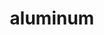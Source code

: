 ---
title: "aluminum"
layout: cache
categories: [package, develop]
meta: {"versions": ["0.7.0", "1.3.0", "1.3.1"], "compilers": ["gcc@=7.5.0", "oneapi@=2023.1.0", "oneapi@=2023.2.0"], "oss": ["ubuntu18.04", "ubuntu20.04"], "platforms": ["linux"], "targets": ["x86_64", "x86_64_v3"], "stacks": ["e4s-oneapi", "radiuss", "root"], "num_specs": 77, "num_specs_by_stack": {"radiuss": 66, "root": 77, "e4s-oneapi": 11}}
spec_details: [{"hash": "2gm7cpwzu5kbmlk6xh2d44f74jbqsxn3", "compiler": "gcc@=7.5.0", "versions": ["0.7.0"], "os": "ubuntu18.04", "platform": "linux", "target": "x86_64", "variants": ["build_type=RelWithDebInfo", "~cuda", "~cuda_rma", "~ht", "~ipo", "~nccl", "~rccl", "~rocm"], "stacks": ["radiuss", "root"], "size": "-", "tarball": "https://binaries.spack.io/develop/build_cache/linux-ubuntu18.04-x86_64/gcc-7.5.0/aluminum-0.7.0/linux-ubuntu18.04-x86_64-gcc-7.5.0-aluminum-0.7.0-2gm7cpwzu5kbmlk6xh2d44f74jbqsxn3.spack"}, {"hash": "2piu53d4vrhagya7s5gthzmfhwueuqdy", "compiler": "gcc@=7.5.0", "versions": ["0.7.0"], "os": "ubuntu18.04", "platform": "linux", "target": "x86_64", "variants": ["build_type=RelWithDebInfo", "~cuda", "~cuda_rma", "~ht", "~ipo", "~nccl", "~rccl", "~rocm"], "stacks": ["radiuss", "root"], "size": "-", "tarball": "https://binaries.spack.io/develop/build_cache/linux-ubuntu18.04-x86_64/gcc-7.5.0/aluminum-0.7.0/linux-ubuntu18.04-x86_64-gcc-7.5.0-aluminum-0.7.0-2piu53d4vrhagya7s5gthzmfhwueuqdy.spack"}, {"hash": "47krrajjalpkafmuz4w3ch33rq4nvwg5", "compiler": "gcc@=7.5.0", "versions": ["0.7.0"], "os": "ubuntu18.04", "platform": "linux", "target": "x86_64", "variants": ["build_type=RelWithDebInfo", "~cuda", "~cuda_rma", "~ht", "~ipo", "~nccl", "~rccl", "~rocm"], "stacks": ["radiuss", "root"], "size": "-", "tarball": "https://binaries.spack.io/develop/build_cache/linux-ubuntu18.04-x86_64/gcc-7.5.0/aluminum-0.7.0/linux-ubuntu18.04-x86_64-gcc-7.5.0-aluminum-0.7.0-47krrajjalpkafmuz4w3ch33rq4nvwg5.spack"}, {"hash": "2kw7uphuv66vhxq23dkmkkmurhw34jza", "compiler": "gcc@=7.5.0", "versions": ["0.7.0"], "os": "ubuntu18.04", "platform": "linux", "target": "x86_64", "variants": ["build_type=RelWithDebInfo", "~cuda", "~cuda_rma", "~ht", "~ipo", "~nccl", "~rccl", "~rocm"], "stacks": ["radiuss", "root"], "size": "-", "tarball": "https://binaries.spack.io/develop/build_cache/linux-ubuntu18.04-x86_64/gcc-7.5.0/aluminum-0.7.0/linux-ubuntu18.04-x86_64-gcc-7.5.0-aluminum-0.7.0-2kw7uphuv66vhxq23dkmkkmurhw34jza.spack"}, {"hash": "axwtquqjcpd7ckksq7eizyix3nzmng7u", "compiler": "gcc@=7.5.0", "versions": ["0.7.0"], "os": "ubuntu18.04", "platform": "linux", "target": "x86_64", "variants": ["build_type=RelWithDebInfo", "~cuda", "~cuda_rma", "~ht", "~ipo", "~nccl", "~rccl", "~rocm"], "stacks": ["radiuss", "root"], "size": "-", "tarball": "https://binaries.spack.io/develop/build_cache/linux-ubuntu18.04-x86_64/gcc-7.5.0/aluminum-0.7.0/linux-ubuntu18.04-x86_64-gcc-7.5.0-aluminum-0.7.0-axwtquqjcpd7ckksq7eizyix3nzmng7u.spack"}, {"hash": "2g7f7rrhmfek4husskkum7uvms3qoqav", "compiler": "gcc@=7.5.0", "versions": ["0.7.0"], "os": "ubuntu18.04", "platform": "linux", "target": "x86_64", "variants": ["build_system=cmake", "build_type=RelWithDebInfo", "~cuda", "~cuda_rma", "~ht", "~ipo", "~nccl", "~rccl", "~rocm"], "stacks": ["radiuss", "root"], "size": "-", "tarball": "https://binaries.spack.io/develop/build_cache/linux-ubuntu18.04-x86_64/gcc-7.5.0/aluminum-0.7.0/linux-ubuntu18.04-x86_64-gcc-7.5.0-aluminum-0.7.0-2g7f7rrhmfek4husskkum7uvms3qoqav.spack"}, {"hash": "cmhkymcz5mg7ckjcashrqnnbis7vbtj2", "compiler": "gcc@=7.5.0", "versions": ["0.7.0"], "os": "ubuntu18.04", "platform": "linux", "target": "x86_64", "variants": ["build_type=RelWithDebInfo", "~cuda", "~cuda_rma", "~ht", "~ipo", "~nccl", "~rccl", "~rocm"], "stacks": ["radiuss", "root"], "size": "-", "tarball": "https://binaries.spack.io/develop/build_cache/linux-ubuntu18.04-x86_64/gcc-7.5.0/aluminum-0.7.0/linux-ubuntu18.04-x86_64-gcc-7.5.0-aluminum-0.7.0-cmhkymcz5mg7ckjcashrqnnbis7vbtj2.spack"}, {"hash": "chukysn4w4z2jrxgekbycs42r2fzk6ux", "compiler": "gcc@=7.5.0", "versions": ["0.7.0"], "os": "ubuntu18.04", "platform": "linux", "target": "x86_64", "variants": ["build_type=RelWithDebInfo", "~cuda", "~cuda_rma", "~ht", "~ipo", "~nccl", "~rccl", "~rocm"], "stacks": ["radiuss", "root"], "size": "-", "tarball": "https://binaries.spack.io/develop/build_cache/linux-ubuntu18.04-x86_64/gcc-7.5.0/aluminum-0.7.0/linux-ubuntu18.04-x86_64-gcc-7.5.0-aluminum-0.7.0-chukysn4w4z2jrxgekbycs42r2fzk6ux.spack"}, {"hash": "m5kid2xw3nyfehvdemzsjxz65h67qjjt", "compiler": "gcc@=7.5.0", "versions": ["0.7.0"], "os": "ubuntu18.04", "platform": "linux", "target": "x86_64", "variants": ["build_type=RelWithDebInfo", "~cuda", "~cuda_rma", "~ht", "~ipo", "~nccl", "~rccl", "~rocm"], "stacks": ["radiuss", "root"], "size": "-", "tarball": "https://binaries.spack.io/develop/build_cache/linux-ubuntu18.04-x86_64/gcc-7.5.0/aluminum-0.7.0/linux-ubuntu18.04-x86_64-gcc-7.5.0-aluminum-0.7.0-m5kid2xw3nyfehvdemzsjxz65h67qjjt.spack"}, {"hash": "maxcv3zw33cv42js76cuqddvanjhiloi", "compiler": "gcc@=7.5.0", "versions": ["0.7.0"], "os": "ubuntu18.04", "platform": "linux", "target": "x86_64", "variants": ["build_type=RelWithDebInfo", "~cuda", "~cuda_rma", "~ht", "~ipo", "~nccl", "~rccl", "~rocm"], "stacks": ["radiuss", "root"], "size": "-", "tarball": "https://binaries.spack.io/develop/build_cache/linux-ubuntu18.04-x86_64/gcc-7.5.0/aluminum-0.7.0/linux-ubuntu18.04-x86_64-gcc-7.5.0-aluminum-0.7.0-maxcv3zw33cv42js76cuqddvanjhiloi.spack"}, {"hash": "btn4apc344j4pdqdqj7bkppn57n6vnbx", "compiler": "gcc@=7.5.0", "versions": ["0.7.0"], "os": "ubuntu18.04", "platform": "linux", "target": "x86_64", "variants": ["build_type=RelWithDebInfo", "~cuda", "~cuda_rma", "~ht", "~ipo", "~nccl", "~rccl", "~rocm"], "stacks": ["radiuss", "root"], "size": "-", "tarball": "https://binaries.spack.io/develop/build_cache/linux-ubuntu18.04-x86_64/gcc-7.5.0/aluminum-0.7.0/linux-ubuntu18.04-x86_64-gcc-7.5.0-aluminum-0.7.0-btn4apc344j4pdqdqj7bkppn57n6vnbx.spack"}, {"hash": "p4g7zcrsbq7ctykppd5fprkxpwjnumys", "compiler": "gcc@=7.5.0", "versions": ["0.7.0"], "os": "ubuntu18.04", "platform": "linux", "target": "x86_64", "variants": ["build_type=RelWithDebInfo", "~cuda", "~cuda_rma", "~ht", "~ipo", "~nccl", "~rccl", "~rocm"], "stacks": ["radiuss", "root"], "size": "-", "tarball": "https://binaries.spack.io/develop/build_cache/linux-ubuntu18.04-x86_64/gcc-7.5.0/aluminum-0.7.0/linux-ubuntu18.04-x86_64-gcc-7.5.0-aluminum-0.7.0-p4g7zcrsbq7ctykppd5fprkxpwjnumys.spack"}, {"hash": "6e7rthec37fesrqo3atlhkvuowi66rci", "compiler": "gcc@=7.5.0", "versions": ["0.7.0"], "os": "ubuntu18.04", "platform": "linux", "target": "x86_64", "variants": ["build_type=RelWithDebInfo", "~cuda", "~cuda_rma", "~ht", "~ipo", "~nccl", "~rccl", "~rocm"], "stacks": ["radiuss", "root"], "size": "-", "tarball": "https://binaries.spack.io/develop/build_cache/linux-ubuntu18.04-x86_64/gcc-7.5.0/aluminum-0.7.0/linux-ubuntu18.04-x86_64-gcc-7.5.0-aluminum-0.7.0-6e7rthec37fesrqo3atlhkvuowi66rci.spack"}, {"hash": "o5ovioeibhh2jap4ucnlaust5smlev4e", "compiler": "gcc@=7.5.0", "versions": ["0.7.0"], "os": "ubuntu18.04", "platform": "linux", "target": "x86_64", "variants": ["build_system=cmake", "build_type=RelWithDebInfo", "~cuda", "~cuda_rma", "~ht", "~ipo", "~nccl", "~rccl", "~rocm"], "stacks": ["radiuss", "root"], "size": "-", "tarball": "https://binaries.spack.io/develop/build_cache/linux-ubuntu18.04-x86_64/gcc-7.5.0/aluminum-0.7.0/linux-ubuntu18.04-x86_64-gcc-7.5.0-aluminum-0.7.0-o5ovioeibhh2jap4ucnlaust5smlev4e.spack"}, {"hash": "efw5svq2payd4u422acgmo3mr6w6arg2", "compiler": "gcc@=7.5.0", "versions": ["0.7.0"], "os": "ubuntu18.04", "platform": "linux", "target": "x86_64", "variants": ["build_type=RelWithDebInfo", "~cuda", "~cuda_rma", "~ht", "~ipo", "~nccl", "~rccl", "~rocm"], "stacks": ["radiuss", "root"], "size": "-", "tarball": "https://binaries.spack.io/develop/build_cache/linux-ubuntu18.04-x86_64/gcc-7.5.0/aluminum-0.7.0/linux-ubuntu18.04-x86_64-gcc-7.5.0-aluminum-0.7.0-efw5svq2payd4u422acgmo3mr6w6arg2.spack"}, {"hash": "qgw5dy5cxcd5nexcnrynezhfecn7bkk4", "compiler": "gcc@=7.5.0", "versions": ["0.7.0"], "os": "ubuntu18.04", "platform": "linux", "target": "x86_64", "variants": ["build_type=RelWithDebInfo", "~cuda", "~cuda_rma", "~ht", "~ipo", "~nccl", "~rccl", "~rocm"], "stacks": ["radiuss", "root"], "size": "-", "tarball": "https://binaries.spack.io/develop/build_cache/linux-ubuntu18.04-x86_64/gcc-7.5.0/aluminum-0.7.0/linux-ubuntu18.04-x86_64-gcc-7.5.0-aluminum-0.7.0-qgw5dy5cxcd5nexcnrynezhfecn7bkk4.spack"}, {"hash": "ebnutsps4q22mzarnkyqyyr6xfpifmdl", "compiler": "gcc@=7.5.0", "versions": ["0.7.0"], "os": "ubuntu18.04", "platform": "linux", "target": "x86_64", "variants": ["build_type=RelWithDebInfo", "~cuda", "~cuda_rma", "~ht", "~ipo", "~nccl", "~rccl", "~rocm"], "stacks": ["radiuss", "root"], "size": "-", "tarball": "https://binaries.spack.io/develop/build_cache/linux-ubuntu18.04-x86_64/gcc-7.5.0/aluminum-0.7.0/linux-ubuntu18.04-x86_64-gcc-7.5.0-aluminum-0.7.0-ebnutsps4q22mzarnkyqyyr6xfpifmdl.spack"}, {"hash": "npytnnru623qvoypv63wod6wf3obqbm4", "compiler": "gcc@=7.5.0", "versions": ["0.7.0"], "os": "ubuntu18.04", "platform": "linux", "target": "x86_64", "variants": ["build_type=RelWithDebInfo", "~cuda", "~cuda_rma", "~ht", "~ipo", "~nccl", "~rccl", "~rocm"], "stacks": ["radiuss", "root"], "size": "-", "tarball": "https://binaries.spack.io/develop/build_cache/linux-ubuntu18.04-x86_64/gcc-7.5.0/aluminum-0.7.0/linux-ubuntu18.04-x86_64-gcc-7.5.0-aluminum-0.7.0-npytnnru623qvoypv63wod6wf3obqbm4.spack"}, {"hash": "ckrxu674iynicrtesm4r5ymeecczpgc4", "compiler": "gcc@=7.5.0", "versions": ["0.7.0"], "os": "ubuntu18.04", "platform": "linux", "target": "x86_64", "variants": ["build_system=cmake", "build_type=RelWithDebInfo", "~cuda", "~cuda_rma", "~ht", "~ipo", "~nccl", "~rccl", "~rocm"], "stacks": ["radiuss", "root"], "size": "-", "tarball": "https://binaries.spack.io/develop/build_cache/linux-ubuntu18.04-x86_64/gcc-7.5.0/aluminum-0.7.0/linux-ubuntu18.04-x86_64-gcc-7.5.0-aluminum-0.7.0-ckrxu674iynicrtesm4r5ymeecczpgc4.spack"}, {"hash": "r5tufhizqgpmklw2qqitkeq27mbhmicx", "compiler": "gcc@=7.5.0", "versions": ["0.7.0"], "os": "ubuntu18.04", "platform": "linux", "target": "x86_64", "variants": ["build_type=RelWithDebInfo", "~cuda", "~cuda_rma", "~ht", "~ipo", "~nccl", "~rccl", "~rocm"], "stacks": ["radiuss", "root"], "size": "-", "tarball": "https://binaries.spack.io/develop/build_cache/linux-ubuntu18.04-x86_64/gcc-7.5.0/aluminum-0.7.0/linux-ubuntu18.04-x86_64-gcc-7.5.0-aluminum-0.7.0-r5tufhizqgpmklw2qqitkeq27mbhmicx.spack"}, {"hash": "nuechesrjhcujzyhgr5scdiy23hmdc3p", "compiler": "gcc@=7.5.0", "versions": ["0.7.0"], "os": "ubuntu18.04", "platform": "linux", "target": "x86_64", "variants": ["build_type=RelWithDebInfo", "~cuda", "~cuda_rma", "~ht", "~ipo", "~nccl", "~rccl", "~rocm"], "stacks": ["radiuss", "root"], "size": "-", "tarball": "https://binaries.spack.io/develop/build_cache/linux-ubuntu18.04-x86_64/gcc-7.5.0/aluminum-0.7.0/linux-ubuntu18.04-x86_64-gcc-7.5.0-aluminum-0.7.0-nuechesrjhcujzyhgr5scdiy23hmdc3p.spack"}, {"hash": "ny3tidbtsxoalkinivkqxvys3xo7ylln", "compiler": "gcc@=7.5.0", "versions": ["0.7.0"], "os": "ubuntu18.04", "platform": "linux", "target": "x86_64", "variants": ["build_type=RelWithDebInfo", "~cuda", "~cuda_rma", "~ht", "~ipo", "~nccl", "~rccl", "~rocm"], "stacks": ["radiuss", "root"], "size": "-", "tarball": "https://binaries.spack.io/develop/build_cache/linux-ubuntu18.04-x86_64/gcc-7.5.0/aluminum-0.7.0/linux-ubuntu18.04-x86_64-gcc-7.5.0-aluminum-0.7.0-ny3tidbtsxoalkinivkqxvys3xo7ylln.spack"}, {"hash": "l35qtbnmorkebo4bbxuir4ne54rkxomc", "compiler": "gcc@=7.5.0", "versions": ["0.7.0"], "os": "ubuntu18.04", "platform": "linux", "target": "x86_64", "variants": ["build_system=cmake", "build_type=RelWithDebInfo", "~cuda", "~cuda_rma", "~ht", "~ipo", "~nccl", "~rccl", "~rocm"], "stacks": ["radiuss", "root"], "size": "-", "tarball": "https://binaries.spack.io/develop/build_cache/linux-ubuntu18.04-x86_64/gcc-7.5.0/aluminum-0.7.0/linux-ubuntu18.04-x86_64-gcc-7.5.0-aluminum-0.7.0-l35qtbnmorkebo4bbxuir4ne54rkxomc.spack"}, {"hash": "kti72dinroddp5am6dzfow5xvf6ebomw", "compiler": "gcc@=7.5.0", "versions": ["0.7.0"], "os": "ubuntu18.04", "platform": "linux", "target": "x86_64", "variants": ["build_type=RelWithDebInfo", "~cuda", "~cuda_rma", "~ht", "~ipo", "~nccl", "~rccl", "~rocm"], "stacks": ["radiuss", "root"], "size": "-", "tarball": "https://binaries.spack.io/develop/build_cache/linux-ubuntu18.04-x86_64/gcc-7.5.0/aluminum-0.7.0/linux-ubuntu18.04-x86_64-gcc-7.5.0-aluminum-0.7.0-kti72dinroddp5am6dzfow5xvf6ebomw.spack"}, {"hash": "m2eiujoq642ydkncyzfayh6mgnynm7pi", "compiler": "gcc@=7.5.0", "versions": ["0.7.0"], "os": "ubuntu18.04", "platform": "linux", "target": "x86_64", "variants": ["build_type=RelWithDebInfo", "~cuda", "~cuda_rma", "~ht", "~ipo", "~nccl", "~rccl", "~rocm"], "stacks": ["radiuss", "root"], "size": "-", "tarball": "https://binaries.spack.io/develop/build_cache/linux-ubuntu18.04-x86_64/gcc-7.5.0/aluminum-0.7.0/linux-ubuntu18.04-x86_64-gcc-7.5.0-aluminum-0.7.0-m2eiujoq642ydkncyzfayh6mgnynm7pi.spack"}, {"hash": "pxrr6txranehx23xsjuw4og3qsdnyobq", "compiler": "gcc@=7.5.0", "versions": ["0.7.0"], "os": "ubuntu18.04", "platform": "linux", "target": "x86_64", "variants": ["build_system=cmake", "build_type=RelWithDebInfo", "~cuda", "~cuda_rma", "~ht", "~ipo", "~nccl", "~rccl", "~rocm"], "stacks": ["radiuss", "root"], "size": "-", "tarball": "https://binaries.spack.io/develop/build_cache/linux-ubuntu18.04-x86_64/gcc-7.5.0/aluminum-0.7.0/linux-ubuntu18.04-x86_64-gcc-7.5.0-aluminum-0.7.0-pxrr6txranehx23xsjuw4og3qsdnyobq.spack"}, {"hash": "psju5ovwxeaaafuev6tfqrt5gohnwlhz", "compiler": "gcc@=7.5.0", "versions": ["0.7.0"], "os": "ubuntu18.04", "platform": "linux", "target": "x86_64", "variants": ["build_type=RelWithDebInfo", "~cuda", "~cuda_rma", "~ht", "~ipo", "~nccl", "~rccl", "~rocm"], "stacks": ["radiuss", "root"], "size": "-", "tarball": "https://binaries.spack.io/develop/build_cache/linux-ubuntu18.04-x86_64/gcc-7.5.0/aluminum-0.7.0/linux-ubuntu18.04-x86_64-gcc-7.5.0-aluminum-0.7.0-psju5ovwxeaaafuev6tfqrt5gohnwlhz.spack"}, {"hash": "ct5lex4oephv5e7hhovsg7wcfikyiiz2", "compiler": "gcc@=7.5.0", "versions": ["0.7.0"], "os": "ubuntu18.04", "platform": "linux", "target": "x86_64", "variants": ["build_type=RelWithDebInfo", "~cuda", "~cuda_rma", "~ht", "~ipo", "~nccl", "~rccl", "~rocm"], "stacks": ["radiuss", "root"], "size": "-", "tarball": "https://binaries.spack.io/develop/build_cache/linux-ubuntu18.04-x86_64/gcc-7.5.0/aluminum-0.7.0/linux-ubuntu18.04-x86_64-gcc-7.5.0-aluminum-0.7.0-ct5lex4oephv5e7hhovsg7wcfikyiiz2.spack"}, {"hash": "iadwlkyojgpptk4xu65b6rrtmxvucq7o", "compiler": "gcc@=7.5.0", "versions": ["0.7.0"], "os": "ubuntu18.04", "platform": "linux", "target": "x86_64", "variants": ["build_type=RelWithDebInfo", "~cuda", "~cuda_rma", "~ht", "~ipo", "~nccl", "~rccl", "~rocm"], "stacks": ["radiuss", "root"], "size": "-", "tarball": "https://binaries.spack.io/develop/build_cache/linux-ubuntu18.04-x86_64/gcc-7.5.0/aluminum-0.7.0/linux-ubuntu18.04-x86_64-gcc-7.5.0-aluminum-0.7.0-iadwlkyojgpptk4xu65b6rrtmxvucq7o.spack"}, {"hash": "2yyk2lpf32dgeykjzspmsjupw3ejuod3", "compiler": "gcc@=7.5.0", "versions": ["0.7.0"], "os": "ubuntu18.04", "platform": "linux", "target": "x86_64", "variants": ["build_type=RelWithDebInfo", "~cuda", "~cuda_rma", "~ht", "~ipo", "~nccl", "~rccl", "~rocm"], "stacks": ["radiuss", "root"], "size": "-", "tarball": "https://binaries.spack.io/develop/build_cache/linux-ubuntu18.04-x86_64/gcc-7.5.0/aluminum-0.7.0/linux-ubuntu18.04-x86_64-gcc-7.5.0-aluminum-0.7.0-2yyk2lpf32dgeykjzspmsjupw3ejuod3.spack"}, {"hash": "fzrx5edam4feuw5btd5davigx7v7jgxq", "compiler": "gcc@=7.5.0", "versions": ["0.7.0"], "os": "ubuntu18.04", "platform": "linux", "target": "x86_64", "variants": ["build_type=RelWithDebInfo", "~cuda", "~cuda_rma", "~ht", "~ipo", "~nccl", "~rccl", "~rocm"], "stacks": ["radiuss", "root"], "size": "-", "tarball": "https://binaries.spack.io/develop/build_cache/linux-ubuntu18.04-x86_64/gcc-7.5.0/aluminum-0.7.0/linux-ubuntu18.04-x86_64-gcc-7.5.0-aluminum-0.7.0-fzrx5edam4feuw5btd5davigx7v7jgxq.spack"}, {"hash": "fy3ekefkvhlrpzzfucd4dumw2grqeiqf", "compiler": "gcc@=7.5.0", "versions": ["0.7.0"], "os": "ubuntu18.04", "platform": "linux", "target": "x86_64", "variants": ["build_system=cmake", "build_type=RelWithDebInfo", "~cuda", "~cuda_rma", "~ht", "~ipo", "~nccl", "~rccl", "~rocm"], "stacks": ["radiuss", "root"], "size": "-", "tarball": "https://binaries.spack.io/develop/build_cache/linux-ubuntu18.04-x86_64/gcc-7.5.0/aluminum-0.7.0/linux-ubuntu18.04-x86_64-gcc-7.5.0-aluminum-0.7.0-fy3ekefkvhlrpzzfucd4dumw2grqeiqf.spack"}, {"hash": "tmx26dxxrccuap7ytvwb7hjq56l35ps6", "compiler": "gcc@=7.5.0", "versions": ["0.7.0"], "os": "ubuntu18.04", "platform": "linux", "target": "x86_64", "variants": ["build_type=RelWithDebInfo", "~cuda", "~cuda_rma", "~ht", "~ipo", "~nccl", "~rccl", "~rocm"], "stacks": ["radiuss", "root"], "size": "-", "tarball": "https://binaries.spack.io/develop/build_cache/linux-ubuntu18.04-x86_64/gcc-7.5.0/aluminum-0.7.0/linux-ubuntu18.04-x86_64-gcc-7.5.0-aluminum-0.7.0-tmx26dxxrccuap7ytvwb7hjq56l35ps6.spack"}, {"hash": "lvhinwmdgic7v5g6qrzfoouab46abwmm", "compiler": "gcc@=7.5.0", "versions": ["0.7.0"], "os": "ubuntu18.04", "platform": "linux", "target": "x86_64", "variants": ["build_type=RelWithDebInfo", "~cuda", "~cuda_rma", "~ht", "~ipo", "~nccl", "~rccl", "~rocm"], "stacks": ["radiuss", "root"], "size": "-", "tarball": "https://binaries.spack.io/develop/build_cache/linux-ubuntu18.04-x86_64/gcc-7.5.0/aluminum-0.7.0/linux-ubuntu18.04-x86_64-gcc-7.5.0-aluminum-0.7.0-lvhinwmdgic7v5g6qrzfoouab46abwmm.spack"}, {"hash": "td4qv5efn5ihyjoj3rayailg4tbb4z2x", "compiler": "gcc@=7.5.0", "versions": ["0.7.0"], "os": "ubuntu18.04", "platform": "linux", "target": "x86_64", "variants": ["build_type=RelWithDebInfo", "~cuda", "~cuda_rma", "~ht", "~ipo", "~nccl", "~rccl", "~rocm"], "stacks": ["radiuss", "root"], "size": "-", "tarball": "https://binaries.spack.io/develop/build_cache/linux-ubuntu18.04-x86_64/gcc-7.5.0/aluminum-0.7.0/linux-ubuntu18.04-x86_64-gcc-7.5.0-aluminum-0.7.0-td4qv5efn5ihyjoj3rayailg4tbb4z2x.spack"}, {"hash": "lcmxghduoijb2h35sad6bgbbmwzopayc", "compiler": "gcc@=7.5.0", "versions": ["0.7.0"], "os": "ubuntu18.04", "platform": "linux", "target": "x86_64", "variants": ["build_type=RelWithDebInfo", "~cuda", "~cuda_rma", "~ht", "~ipo", "~nccl", "~ofi_rccl_plugin", "~rccl", "~rocm"], "stacks": ["radiuss", "root"], "size": "-", "tarball": "https://binaries.spack.io/develop/build_cache/linux-ubuntu18.04-x86_64/gcc-7.5.0/aluminum-0.7.0/linux-ubuntu18.04-x86_64-gcc-7.5.0-aluminum-0.7.0-lcmxghduoijb2h35sad6bgbbmwzopayc.spack"}, {"hash": "o5ptzvjo4n4ve2ifruieb3bmufynwf7a", "compiler": "gcc@=7.5.0", "versions": ["0.7.0"], "os": "ubuntu18.04", "platform": "linux", "target": "x86_64", "variants": ["build_type=RelWithDebInfo", "~cuda", "~cuda_rma", "~ht", "~ipo", "~nccl", "~rccl", "~rocm"], "stacks": ["radiuss", "root"], "size": "-", "tarball": "https://binaries.spack.io/develop/build_cache/linux-ubuntu18.04-x86_64/gcc-7.5.0/aluminum-0.7.0/linux-ubuntu18.04-x86_64-gcc-7.5.0-aluminum-0.7.0-o5ptzvjo4n4ve2ifruieb3bmufynwf7a.spack"}, {"hash": "tgsrof65pik4wwsym5qlfhhmpppn4gn5", "compiler": "gcc@=7.5.0", "versions": ["0.7.0"], "os": "ubuntu18.04", "platform": "linux", "target": "x86_64", "variants": ["build_type=RelWithDebInfo", "~cuda", "~cuda_rma", "~ht", "~ipo", "~nccl", "~rccl", "~rocm"], "stacks": ["radiuss", "root"], "size": "-", "tarball": "https://binaries.spack.io/develop/build_cache/linux-ubuntu18.04-x86_64/gcc-7.5.0/aluminum-0.7.0/linux-ubuntu18.04-x86_64-gcc-7.5.0-aluminum-0.7.0-tgsrof65pik4wwsym5qlfhhmpppn4gn5.spack"}, {"hash": "qe7vmjykiy6p5xqwniy3sgx7fkzq3lj5", "compiler": "gcc@=7.5.0", "versions": ["0.7.0"], "os": "ubuntu18.04", "platform": "linux", "target": "x86_64", "variants": ["build_type=RelWithDebInfo", "~cuda", "~cuda_rma", "~ht", "~ipo", "~nccl", "~rccl", "~rocm"], "stacks": ["radiuss", "root"], "size": "-", "tarball": "https://binaries.spack.io/develop/build_cache/linux-ubuntu18.04-x86_64/gcc-7.5.0/aluminum-0.7.0/linux-ubuntu18.04-x86_64-gcc-7.5.0-aluminum-0.7.0-qe7vmjykiy6p5xqwniy3sgx7fkzq3lj5.spack"}, {"hash": "set55prhane2nn5ast7ktp5alanoddm5", "compiler": "gcc@=7.5.0", "versions": ["0.7.0"], "os": "ubuntu18.04", "platform": "linux", "target": "x86_64", "variants": ["build_type=RelWithDebInfo", "~cuda", "~cuda_rma", "~ht", "~ipo", "~nccl", "~ofi_rccl_plugin", "~rccl", "~rocm"], "stacks": ["radiuss", "root"], "size": "-", "tarball": "https://binaries.spack.io/develop/build_cache/linux-ubuntu18.04-x86_64/gcc-7.5.0/aluminum-0.7.0/linux-ubuntu18.04-x86_64-gcc-7.5.0-aluminum-0.7.0-set55prhane2nn5ast7ktp5alanoddm5.spack"}, {"hash": "uurigj7gynbmpq5uboieoz7fxg46yquo", "compiler": "gcc@=7.5.0", "versions": ["0.7.0"], "os": "ubuntu18.04", "platform": "linux", "target": "x86_64", "variants": ["build_type=RelWithDebInfo", "~cuda", "~cuda_rma", "~ht", "~ipo", "~nccl", "~rccl", "~rocm"], "stacks": ["radiuss", "root"], "size": "-", "tarball": "https://binaries.spack.io/develop/build_cache/linux-ubuntu18.04-x86_64/gcc-7.5.0/aluminum-0.7.0/linux-ubuntu18.04-x86_64-gcc-7.5.0-aluminum-0.7.0-uurigj7gynbmpq5uboieoz7fxg46yquo.spack"}, {"hash": "vo4yc3siyulxlopnq7yx4jdjt3yvsni3", "compiler": "gcc@=7.5.0", "versions": ["0.7.0"], "os": "ubuntu18.04", "platform": "linux", "target": "x86_64", "variants": ["build_type=RelWithDebInfo", "~cuda", "~cuda_rma", "~ht", "~ipo", "~nccl", "~rccl", "~rocm"], "stacks": ["radiuss", "root"], "size": "-", "tarball": "https://binaries.spack.io/develop/build_cache/linux-ubuntu18.04-x86_64/gcc-7.5.0/aluminum-0.7.0/linux-ubuntu18.04-x86_64-gcc-7.5.0-aluminum-0.7.0-vo4yc3siyulxlopnq7yx4jdjt3yvsni3.spack"}, {"hash": "w23ae6iovpjpwxwkkdflqr4rd7ji56zm", "compiler": "gcc@=7.5.0", "versions": ["0.7.0"], "os": "ubuntu18.04", "platform": "linux", "target": "x86_64", "variants": ["build_type=RelWithDebInfo", "~cuda", "~cuda_rma", "~ht", "~ipo", "~nccl", "~rccl", "~rocm"], "stacks": ["radiuss", "root"], "size": "-", "tarball": "https://binaries.spack.io/develop/build_cache/linux-ubuntu18.04-x86_64/gcc-7.5.0/aluminum-0.7.0/linux-ubuntu18.04-x86_64-gcc-7.5.0-aluminum-0.7.0-w23ae6iovpjpwxwkkdflqr4rd7ji56zm.spack"}, {"hash": "avjkvgerlfmvnh233vxgury242qhj5ct", "compiler": "gcc@=7.5.0", "versions": ["1.3.0"], "os": "ubuntu18.04", "platform": "linux", "target": "x86_64", "variants": ["build_system=cmake", "build_type=RelWithDebInfo", "~cuda", "~cuda_rma", "generator=ninja", "~ht", "~ipo", "~nccl", "~rccl", "~rocm"], "stacks": ["radiuss", "root"], "size": "-", "tarball": "https://binaries.spack.io/develop/build_cache/linux-ubuntu18.04-x86_64/gcc-7.5.0/aluminum-1.3.0/linux-ubuntu18.04-x86_64-gcc-7.5.0-aluminum-1.3.0-avjkvgerlfmvnh233vxgury242qhj5ct.spack"}, {"hash": "zah35rbjrtutmihf6sb2ktaronif3iy3", "compiler": "gcc@=7.5.0", "versions": ["0.7.0"], "os": "ubuntu18.04", "platform": "linux", "target": "x86_64", "variants": ["build_type=RelWithDebInfo", "~cuda", "~cuda_rma", "~ht", "~ipo", "~nccl", "~rccl", "~rocm"], "stacks": ["radiuss", "root"], "size": "-", "tarball": "https://binaries.spack.io/develop/build_cache/linux-ubuntu18.04-x86_64/gcc-7.5.0/aluminum-0.7.0/linux-ubuntu18.04-x86_64-gcc-7.5.0-aluminum-0.7.0-zah35rbjrtutmihf6sb2ktaronif3iy3.spack"}, {"hash": "w6bsfxq6melalh24l5urdwkxdugd2bmn", "compiler": "gcc@=7.5.0", "versions": ["0.7.0"], "os": "ubuntu18.04", "platform": "linux", "target": "x86_64", "variants": ["build_type=RelWithDebInfo", "~cuda", "~cuda_rma", "~ht", "~ipo", "~nccl", "~rccl", "~rocm"], "stacks": ["radiuss", "root"], "size": "-", "tarball": "https://binaries.spack.io/develop/build_cache/linux-ubuntu18.04-x86_64/gcc-7.5.0/aluminum-0.7.0/linux-ubuntu18.04-x86_64-gcc-7.5.0-aluminum-0.7.0-w6bsfxq6melalh24l5urdwkxdugd2bmn.spack"}, {"hash": "zwsy7vokjafrdvc4rvwbkmrzif4waxsj", "compiler": "gcc@=7.5.0", "versions": ["0.7.0"], "os": "ubuntu18.04", "platform": "linux", "target": "x86_64", "variants": ["build_type=RelWithDebInfo", "~cuda", "~cuda_rma", "~ht", "~ipo", "~nccl", "~rccl", "~rocm"], "stacks": ["radiuss", "root"], "size": "-", "tarball": "https://binaries.spack.io/develop/build_cache/linux-ubuntu18.04-x86_64/gcc-7.5.0/aluminum-0.7.0/linux-ubuntu18.04-x86_64-gcc-7.5.0-aluminum-0.7.0-zwsy7vokjafrdvc4rvwbkmrzif4waxsj.spack"}, {"hash": "yyjdce25fxzdzdukp7cmp43xj3pg3mq4", "compiler": "gcc@=7.5.0", "versions": ["0.7.0"], "os": "ubuntu18.04", "platform": "linux", "target": "x86_64", "variants": ["build_type=RelWithDebInfo", "~cuda", "~cuda_rma", "~ht", "~ipo", "~nccl", "~rccl", "~rocm"], "stacks": ["radiuss", "root"], "size": "-", "tarball": "https://binaries.spack.io/develop/build_cache/linux-ubuntu18.04-x86_64/gcc-7.5.0/aluminum-0.7.0/linux-ubuntu18.04-x86_64-gcc-7.5.0-aluminum-0.7.0-yyjdce25fxzdzdukp7cmp43xj3pg3mq4.spack"}, {"hash": "ybs2nbcmd46eztya6tqfabhv54ru7y6r", "compiler": "gcc@=7.5.0", "versions": ["0.7.0"], "os": "ubuntu18.04", "platform": "linux", "target": "x86_64", "variants": ["build_type=RelWithDebInfo", "~cuda", "~cuda_rma", "~ht", "~ipo", "~nccl", "~rccl", "~rocm"], "stacks": ["radiuss", "root"], "size": "-", "tarball": "https://binaries.spack.io/develop/build_cache/linux-ubuntu18.04-x86_64/gcc-7.5.0/aluminum-0.7.0/linux-ubuntu18.04-x86_64-gcc-7.5.0-aluminum-0.7.0-ybs2nbcmd46eztya6tqfabhv54ru7y6r.spack"}, {"hash": "yv55v6ndlh365s5dswzxegvz4gx4ezzf", "compiler": "gcc@=7.5.0", "versions": ["0.7.0"], "os": "ubuntu18.04", "platform": "linux", "target": "x86_64", "variants": ["build_type=RelWithDebInfo", "~cuda", "~cuda_rma", "~ht", "~ipo", "~nccl", "~rccl", "~rocm"], "stacks": ["radiuss", "root"], "size": "-", "tarball": "https://binaries.spack.io/develop/build_cache/linux-ubuntu18.04-x86_64/gcc-7.5.0/aluminum-0.7.0/linux-ubuntu18.04-x86_64-gcc-7.5.0-aluminum-0.7.0-yv55v6ndlh365s5dswzxegvz4gx4ezzf.spack"}, {"hash": "yyf5mbo3jjl6af24tikpk67uvw2kzydp", "compiler": "gcc@=7.5.0", "versions": ["0.7.0"], "os": "ubuntu18.04", "platform": "linux", "target": "x86_64", "variants": ["build_type=RelWithDebInfo", "~cuda", "~cuda_rma", "~ht", "~ipo", "~nccl", "~rccl", "~rocm"], "stacks": ["radiuss", "root"], "size": "-", "tarball": "https://binaries.spack.io/develop/build_cache/linux-ubuntu18.04-x86_64/gcc-7.5.0/aluminum-0.7.0/linux-ubuntu18.04-x86_64-gcc-7.5.0-aluminum-0.7.0-yyf5mbo3jjl6af24tikpk67uvw2kzydp.spack"}, {"hash": "kmwwlks7rgmfbkmrscmgaoglk6qnfatm", "compiler": "gcc@=7.5.0", "versions": ["1.3.0"], "os": "ubuntu18.04", "platform": "linux", "target": "x86_64_v3", "variants": ["build_system=cmake", "build_type=RelWithDebInfo", "~cuda", "~cuda_rma", "generator=ninja", "~ht", "~ipo", "~nccl", "~rccl", "~rocm"], "stacks": ["radiuss", "root"], "size": "-", "tarball": "https://binaries.spack.io/develop/build_cache/linux-ubuntu18.04-x86_64_v3/gcc-7.5.0/aluminum-1.3.0/linux-ubuntu18.04-x86_64_v3-gcc-7.5.0-aluminum-1.3.0-kmwwlks7rgmfbkmrscmgaoglk6qnfatm.spack"}, {"hash": "hmax3i3rq3xcmqtfjxzjyuoa7rdm4glx", "compiler": "gcc@=7.5.0", "versions": ["1.3.0"], "os": "ubuntu18.04", "platform": "linux", "target": "x86_64_v3", "variants": ["build_system=cmake", "build_type=RelWithDebInfo", "~cuda", "~cuda_rma", "generator=ninja", "~ht", "~ipo", "~nccl", "~rccl", "~rocm"], "stacks": ["radiuss", "root"], "size": "-", "tarball": "https://binaries.spack.io/develop/build_cache/linux-ubuntu18.04-x86_64_v3/gcc-7.5.0/aluminum-1.3.0/linux-ubuntu18.04-x86_64_v3-gcc-7.5.0-aluminum-1.3.0-hmax3i3rq3xcmqtfjxzjyuoa7rdm4glx.spack"}, {"hash": "qboxsdel2sqqj4ouos25u4tkzmv4dg5r", "compiler": "gcc@=7.5.0", "versions": ["1.3.0"], "os": "ubuntu18.04", "platform": "linux", "target": "x86_64_v3", "variants": ["build_system=cmake", "build_type=RelWithDebInfo", "~cuda", "~cuda_rma", "generator=ninja", "~ht", "~ipo", "~nccl", "~rccl", "~rocm"], "stacks": ["radiuss", "root"], "size": "-", "tarball": "https://binaries.spack.io/develop/build_cache/linux-ubuntu18.04-x86_64_v3/gcc-7.5.0/aluminum-1.3.0/linux-ubuntu18.04-x86_64_v3-gcc-7.5.0-aluminum-1.3.0-qboxsdel2sqqj4ouos25u4tkzmv4dg5r.spack"}, {"hash": "5baxittog544kvoeb7q44lticziinddx", "compiler": "gcc@=7.5.0", "versions": ["1.3.1"], "os": "ubuntu18.04", "platform": "linux", "target": "x86_64_v3", "variants": ["build_system=cmake", "build_type=Release", "~cuda", "~cuda_rma", "generator=ninja", "~ht", "~ipo", "~nccl", "~rccl", "~rocm"], "stacks": ["radiuss", "root"], "size": "-", "tarball": "https://binaries.spack.io/develop/build_cache/linux-ubuntu18.04-x86_64_v3/gcc-7.5.0/aluminum-1.3.1/linux-ubuntu18.04-x86_64_v3-gcc-7.5.0-aluminum-1.3.1-5baxittog544kvoeb7q44lticziinddx.spack"}, {"hash": "kuw2iyzhvlrzthvn7y72ct3as3icpxrr", "compiler": "gcc@=7.5.0", "versions": ["1.3.1"], "os": "ubuntu18.04", "platform": "linux", "target": "x86_64_v3", "variants": ["build_system=cmake", "build_type=Release", "~cuda", "~cuda_rma", "generator=ninja", "~ht", "~ipo", "~nccl", "~rccl", "~rocm"], "stacks": ["radiuss", "root"], "size": "-", "tarball": "https://binaries.spack.io/develop/build_cache/linux-ubuntu18.04-x86_64_v3/gcc-7.5.0/aluminum-1.3.1/linux-ubuntu18.04-x86_64_v3-gcc-7.5.0-aluminum-1.3.1-kuw2iyzhvlrzthvn7y72ct3as3icpxrr.spack"}, {"hash": "6b7mhpmo6d6axovuz2txo76jcrxablkn", "compiler": "gcc@=7.5.0", "versions": ["1.3.1"], "os": "ubuntu18.04", "platform": "linux", "target": "x86_64_v3", "variants": ["build_system=cmake", "build_type=Release", "~cuda", "~cuda_rma", "generator=ninja", "~ht", "~ipo", "~nccl", "~rccl", "~rocm"], "stacks": ["radiuss", "root"], "size": "-", "tarball": "https://binaries.spack.io/develop/build_cache/linux-ubuntu18.04-x86_64_v3/gcc-7.5.0/aluminum-1.3.1/linux-ubuntu18.04-x86_64_v3-gcc-7.5.0-aluminum-1.3.1-6b7mhpmo6d6axovuz2txo76jcrxablkn.spack"}, {"hash": "bplhsbvxt2g5rrwkq7hzkxg2eqp6ifz3", "compiler": "gcc@=7.5.0", "versions": ["1.3.0"], "os": "ubuntu18.04", "platform": "linux", "target": "x86_64_v3", "variants": ["build_system=cmake", "build_type=Release", "~cuda", "~cuda_rma", "generator=ninja", "~ht", "~ipo", "~nccl", "~rccl", "~rocm"], "stacks": ["radiuss", "root"], "size": "-", "tarball": "https://binaries.spack.io/develop/build_cache/linux-ubuntu18.04-x86_64_v3/gcc-7.5.0/aluminum-1.3.0/linux-ubuntu18.04-x86_64_v3-gcc-7.5.0-aluminum-1.3.0-bplhsbvxt2g5rrwkq7hzkxg2eqp6ifz3.spack"}, {"hash": "cftimpgbpjkyez4d4r4jblfogewpfhww", "compiler": "gcc@=7.5.0", "versions": ["1.3.0"], "os": "ubuntu18.04", "platform": "linux", "target": "x86_64_v3", "variants": ["build_system=cmake", "build_type=RelWithDebInfo", "~cuda", "~cuda_rma", "generator=ninja", "~ht", "~ipo", "~nccl", "~rccl", "~rocm"], "stacks": ["radiuss", "root"], "size": "-", "tarball": "https://binaries.spack.io/develop/build_cache/linux-ubuntu18.04-x86_64_v3/gcc-7.5.0/aluminum-1.3.0/linux-ubuntu18.04-x86_64_v3-gcc-7.5.0-aluminum-1.3.0-cftimpgbpjkyez4d4r4jblfogewpfhww.spack"}, {"hash": "thnl66vnfu7afzp7whuma26ljbf5fsr3", "compiler": "gcc@=7.5.0", "versions": ["1.3.0"], "os": "ubuntu18.04", "platform": "linux", "target": "x86_64_v3", "variants": ["build_system=cmake", "build_type=RelWithDebInfo", "~cuda", "~cuda_rma", "generator=ninja", "~ht", "~ipo", "~nccl", "~rccl", "~rocm"], "stacks": ["radiuss", "root"], "size": "-", "tarball": "https://binaries.spack.io/develop/build_cache/linux-ubuntu18.04-x86_64_v3/gcc-7.5.0/aluminum-1.3.0/linux-ubuntu18.04-x86_64_v3-gcc-7.5.0-aluminum-1.3.0-thnl66vnfu7afzp7whuma26ljbf5fsr3.spack"}, {"hash": "v2rjans4ck4xjfl7v4e6tujc336usils", "compiler": "gcc@=7.5.0", "versions": ["1.3.1"], "os": "ubuntu18.04", "platform": "linux", "target": "x86_64_v3", "variants": ["build_system=cmake", "build_type=Release", "~cuda", "~cuda_rma", "generator=ninja", "~ht", "~ipo", "~nccl", "~rccl", "~rocm"], "stacks": ["radiuss", "root"], "size": "-", "tarball": "https://binaries.spack.io/develop/build_cache/linux-ubuntu18.04-x86_64_v3/gcc-7.5.0/aluminum-1.3.1/linux-ubuntu18.04-x86_64_v3-gcc-7.5.0-aluminum-1.3.1-v2rjans4ck4xjfl7v4e6tujc336usils.spack"}, {"hash": "ozdtilm5j5o6qhaljbrfwjonvewwmfvv", "compiler": "gcc@=7.5.0", "versions": ["1.3.1"], "os": "ubuntu18.04", "platform": "linux", "target": "x86_64_v3", "variants": ["build_system=cmake", "build_type=Release", "~cuda", "~cuda_rma", "generator=ninja", "~ht", "~ipo", "~nccl", "~rccl", "~rocm"], "stacks": ["radiuss", "root"], "size": "-", "tarball": "https://binaries.spack.io/develop/build_cache/linux-ubuntu18.04-x86_64_v3/gcc-7.5.0/aluminum-1.3.1/linux-ubuntu18.04-x86_64_v3-gcc-7.5.0-aluminum-1.3.1-ozdtilm5j5o6qhaljbrfwjonvewwmfvv.spack"}, {"hash": "ifhyrhyarutn2p6mv7gjc62u554b4vxx", "compiler": "gcc@=7.5.0", "versions": ["1.3.1"], "os": "ubuntu18.04", "platform": "linux", "target": "x86_64_v3", "variants": ["build_system=cmake", "build_type=Release", "~cuda", "~cuda_rma", "generator=ninja", "~ht", "~ipo", "~nccl", "~rccl", "~rocm"], "stacks": ["radiuss", "root"], "size": "-", "tarball": "https://binaries.spack.io/develop/build_cache/linux-ubuntu18.04-x86_64_v3/gcc-7.5.0/aluminum-1.3.1/linux-ubuntu18.04-x86_64_v3-gcc-7.5.0-aluminum-1.3.1-ifhyrhyarutn2p6mv7gjc62u554b4vxx.spack"}, {"hash": "wrjuuucsz4jkwzgj3a4llmrsll6kcqc6", "compiler": "gcc@=7.5.0", "versions": ["1.3.1"], "os": "ubuntu18.04", "platform": "linux", "target": "x86_64_v3", "variants": ["build_system=cmake", "build_type=Release", "~cuda", "~cuda_rma", "generator=ninja", "~ht", "~ipo", "~nccl", "~rccl", "~rocm"], "stacks": ["radiuss", "root"], "size": "-", "tarball": "https://binaries.spack.io/develop/build_cache/linux-ubuntu18.04-x86_64_v3/gcc-7.5.0/aluminum-1.3.1/linux-ubuntu18.04-x86_64_v3-gcc-7.5.0-aluminum-1.3.1-wrjuuucsz4jkwzgj3a4llmrsll6kcqc6.spack"}, {"hash": "r5zfawohwypuyqlmudydxgj73ihpido5", "compiler": "gcc@=7.5.0", "versions": ["1.3.0"], "os": "ubuntu18.04", "platform": "linux", "target": "x86_64_v3", "variants": ["build_system=cmake", "build_type=RelWithDebInfo", "~cuda", "~cuda_rma", "generator=ninja", "~ht", "~ipo", "~nccl", "~rccl", "~rocm"], "stacks": ["radiuss", "root"], "size": "-", "tarball": "https://binaries.spack.io/develop/build_cache/linux-ubuntu18.04-x86_64_v3/gcc-7.5.0/aluminum-1.3.0/linux-ubuntu18.04-x86_64_v3-gcc-7.5.0-aluminum-1.3.0-r5zfawohwypuyqlmudydxgj73ihpido5.spack"}, {"hash": "p3jpamzrlvyrn2oe7mb3og2emcm4wrmg", "compiler": "gcc@=7.5.0", "versions": ["1.3.1"], "os": "ubuntu18.04", "platform": "linux", "target": "x86_64_v3", "variants": ["build_system=cmake", "build_type=Release", "~cuda", "~cuda_rma", "generator=ninja", "~ht", "~ipo", "~nccl", "~rccl", "~rocm"], "stacks": ["radiuss", "root"], "size": "-", "tarball": "https://binaries.spack.io/develop/build_cache/linux-ubuntu18.04-x86_64_v3/gcc-7.5.0/aluminum-1.3.1/linux-ubuntu18.04-x86_64_v3-gcc-7.5.0-aluminum-1.3.1-p3jpamzrlvyrn2oe7mb3og2emcm4wrmg.spack"}, {"hash": "6ipnoeagjtif3ln4s5phnklm5ffkhnph", "compiler": "oneapi@=2023.1.0", "versions": ["1.3.1"], "os": "ubuntu20.04", "platform": "linux", "target": "x86_64", "variants": ["build_system=cmake", "build_type=Release", "~cuda", "~cuda_rma", "generator=ninja", "~ht", "~ipo", "~nccl", "~rccl", "~rocm"], "stacks": ["root", "e4s-oneapi"], "size": "-", "tarball": "https://binaries.spack.io/develop/build_cache/linux-ubuntu20.04-x86_64/oneapi-2023.1.0/aluminum-1.3.1/linux-ubuntu20.04-x86_64-oneapi-2023.1.0-aluminum-1.3.1-6ipnoeagjtif3ln4s5phnklm5ffkhnph.spack"}, {"hash": "ouuv4hzggwncf75aptbzqgbmtiw2id46", "compiler": "oneapi@=2023.1.0", "versions": ["1.3.1"], "os": "ubuntu20.04", "platform": "linux", "target": "x86_64", "variants": ["build_system=cmake", "build_type=Release", "~cuda", "~cuda_rma", "generator=ninja", "~ht", "~ipo", "~nccl", "~rccl", "~rocm"], "stacks": ["root", "e4s-oneapi"], "size": "-", "tarball": "https://binaries.spack.io/develop/build_cache/linux-ubuntu20.04-x86_64/oneapi-2023.1.0/aluminum-1.3.1/linux-ubuntu20.04-x86_64-oneapi-2023.1.0-aluminum-1.3.1-ouuv4hzggwncf75aptbzqgbmtiw2id46.spack"}, {"hash": "27o5o2vumt7cv7rhaxuu5latljeopizq", "compiler": "oneapi@=2023.2.0", "versions": ["1.3.1"], "os": "ubuntu20.04", "platform": "linux", "target": "x86_64", "variants": ["build_system=cmake", "build_type=Release", "~cuda", "~cuda_rma", "generator=ninja", "~ht", "~ipo", "~nccl", "~rccl", "~rocm"], "stacks": ["root", "e4s-oneapi"], "size": "-", "tarball": "https://binaries.spack.io/develop/build_cache/linux-ubuntu20.04-x86_64/oneapi-2023.2.0/aluminum-1.3.1/linux-ubuntu20.04-x86_64-oneapi-2023.2.0-aluminum-1.3.1-27o5o2vumt7cv7rhaxuu5latljeopizq.spack"}, {"hash": "jrw4gngmdj7ay57i2522triligfieq3g", "compiler": "oneapi@=2023.2.0", "versions": ["1.3.1"], "os": "ubuntu20.04", "platform": "linux", "target": "x86_64", "variants": ["build_system=cmake", "build_type=Release", "~cuda", "~cuda_rma", "generator=ninja", "~ht", "~ipo", "~nccl", "~rccl", "~rocm"], "stacks": ["root", "e4s-oneapi"], "size": "-", "tarball": "https://binaries.spack.io/develop/build_cache/linux-ubuntu20.04-x86_64/oneapi-2023.2.0/aluminum-1.3.1/linux-ubuntu20.04-x86_64-oneapi-2023.2.0-aluminum-1.3.1-jrw4gngmdj7ay57i2522triligfieq3g.spack"}, {"hash": "gj5nkatpylh6cdi24n4sonhd36pvuvuw", "compiler": "oneapi@=2023.2.0", "versions": ["1.3.1"], "os": "ubuntu20.04", "platform": "linux", "target": "x86_64", "variants": ["build_system=cmake", "build_type=Release", "~cuda", "~cuda_rma", "generator=ninja", "~ht", "~ipo", "~nccl", "~rccl", "~rocm"], "stacks": ["root", "e4s-oneapi"], "size": "-", "tarball": "https://binaries.spack.io/develop/build_cache/linux-ubuntu20.04-x86_64/oneapi-2023.2.0/aluminum-1.3.1/linux-ubuntu20.04-x86_64-oneapi-2023.2.0-aluminum-1.3.1-gj5nkatpylh6cdi24n4sonhd36pvuvuw.spack"}, {"hash": "5aiagtxl6uaf3nwrujag2x3mgtkhfbuu", "compiler": "oneapi@=2023.2.0", "versions": ["1.3.1"], "os": "ubuntu20.04", "platform": "linux", "target": "x86_64", "variants": ["build_system=cmake", "build_type=Release", "~cuda", "~cuda_rma", "generator=ninja", "~ht", "~ipo", "~nccl", "~rccl", "~rocm"], "stacks": ["root", "e4s-oneapi"], "size": "-", "tarball": "https://binaries.spack.io/develop/build_cache/linux-ubuntu20.04-x86_64/oneapi-2023.2.0/aluminum-1.3.1/linux-ubuntu20.04-x86_64-oneapi-2023.2.0-aluminum-1.3.1-5aiagtxl6uaf3nwrujag2x3mgtkhfbuu.spack"}, {"hash": "zzescxa44f3xopqdmgnhlvlvjwqfefwz", "compiler": "oneapi@=2023.2.0", "versions": ["1.3.1"], "os": "ubuntu20.04", "platform": "linux", "target": "x86_64", "variants": ["build_system=cmake", "build_type=Release", "~cuda", "~cuda_rma", "generator=ninja", "~ht", "~ipo", "~nccl", "~rccl", "~rocm"], "stacks": ["root", "e4s-oneapi"], "size": "-", "tarball": "https://binaries.spack.io/develop/build_cache/linux-ubuntu20.04-x86_64/oneapi-2023.2.0/aluminum-1.3.1/linux-ubuntu20.04-x86_64-oneapi-2023.2.0-aluminum-1.3.1-zzescxa44f3xopqdmgnhlvlvjwqfefwz.spack"}, {"hash": "p4f5h4sl3e5dezaqmqsocmf5xac4llp2", "compiler": "oneapi@=2023.2.0", "versions": ["1.3.1"], "os": "ubuntu20.04", "platform": "linux", "target": "x86_64", "variants": ["build_system=cmake", "build_type=Release", "~cuda", "~cuda_rma", "generator=ninja", "~ht", "~ipo", "~nccl", "~rccl", "~rocm"], "stacks": ["root", "e4s-oneapi"], "size": "-", "tarball": "https://binaries.spack.io/develop/build_cache/linux-ubuntu20.04-x86_64/oneapi-2023.2.0/aluminum-1.3.1/linux-ubuntu20.04-x86_64-oneapi-2023.2.0-aluminum-1.3.1-p4f5h4sl3e5dezaqmqsocmf5xac4llp2.spack"}, {"hash": "gmr72uoo2n5ijmmxoig7f34enqfdpmwp", "compiler": "oneapi@=2023.2.0", "versions": ["1.3.1"], "os": "ubuntu20.04", "platform": "linux", "target": "x86_64", "variants": ["build_system=cmake", "build_type=Release", "~cuda", "~cuda_rma", "generator=ninja", "~ht", "~ipo", "~nccl", "~rccl", "~rocm"], "stacks": ["root", "e4s-oneapi"], "size": "-", "tarball": "https://binaries.spack.io/develop/build_cache/linux-ubuntu20.04-x86_64/oneapi-2023.2.0/aluminum-1.3.1/linux-ubuntu20.04-x86_64-oneapi-2023.2.0-aluminum-1.3.1-gmr72uoo2n5ijmmxoig7f34enqfdpmwp.spack"}, {"hash": "k4e63zjenuxplg6du6tdg7ujrw2pp4rv", "compiler": "oneapi@=2023.2.0", "versions": ["1.3.1"], "os": "ubuntu20.04", "platform": "linux", "target": "x86_64", "variants": ["build_system=cmake", "build_type=Release", "~cuda", "~cuda_rma", "generator=ninja", "~ht", "~ipo", "~nccl", "~rccl", "~rocm"], "stacks": ["root", "e4s-oneapi"], "size": "-", "tarball": "https://binaries.spack.io/develop/build_cache/linux-ubuntu20.04-x86_64/oneapi-2023.2.0/aluminum-1.3.1/linux-ubuntu20.04-x86_64-oneapi-2023.2.0-aluminum-1.3.1-k4e63zjenuxplg6du6tdg7ujrw2pp4rv.spack"}, {"hash": "gtfhqploeb6pedtycbbxud5jd77np2ur", "compiler": "oneapi@=2023.2.0", "versions": ["1.3.1"], "os": "ubuntu20.04", "platform": "linux", "target": "x86_64", "variants": ["build_system=cmake", "build_type=Release", "~cuda", "~cuda_rma", "generator=ninja", "~ht", "~ipo", "~nccl", "~rccl", "~rocm"], "stacks": ["root", "e4s-oneapi"], "size": "-", "tarball": "https://binaries.spack.io/develop/build_cache/linux-ubuntu20.04-x86_64/oneapi-2023.2.0/aluminum-1.3.1/linux-ubuntu20.04-x86_64-oneapi-2023.2.0-aluminum-1.3.1-gtfhqploeb6pedtycbbxud5jd77np2ur.spack"}]
---